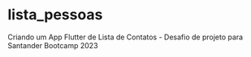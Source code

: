 # lista_pessoas

Criando um App Flutter de Lista de Contatos - Desafio de projeto para Santander Bootcamp 2023
